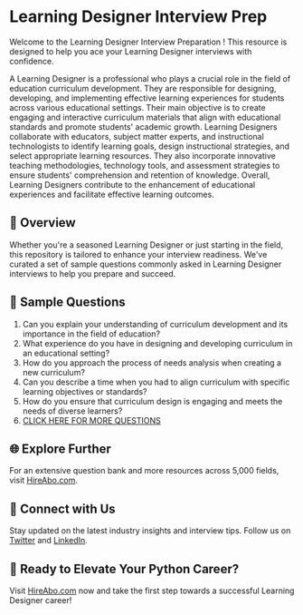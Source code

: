 # Learning Designer Interview Prep

Welcome to the Learning Designer Interview Preparation ! This resource is designed to help you ace your Learning Designer interviews with confidence.

A Learning Designer is a professional who plays a crucial role in the field of education curriculum development. They are responsible for designing, developing, and implementing effective learning experiences for students across various educational settings. Their main objective is to create engaging and interactive curriculum materials that align with educational standards and promote students' academic growth. Learning Designers collaborate with educators, subject matter experts, and instructional technologists to identify learning goals, design instructional strategies, and select appropriate learning resources. They also incorporate innovative teaching methodologies, technology tools, and assessment strategies to ensure students' comprehension and retention of knowledge. Overall, Learning Designers contribute to the enhancement of educational experiences and facilitate effective learning outcomes.

## 🚀 Overview

Whether you're a seasoned Learning Designer or just starting in the field, this repository is tailored to enhance your interview readiness. We've curated a set of sample questions commonly asked in Learning Designer interviews to help you prepare and succeed.

## 📝 Sample Questions

1. Can you explain your understanding of curriculum development and its importance in the field of education?
2. What experience do you have in designing and developing curriculum in an educational setting?
3. How do you approach the process of needs analysis when creating a new curriculum?
4. Can you describe a time when you had to align curriculum with specific learning objectives or standards?
5. How do you ensure that curriculum design is engaging and meets the needs of diverse learners?
6. [CLICK HERE FOR MORE QUESTIONS](https://hireabo.com/job/4_4_8/Learning%20Designer)

## 🌐 Explore Further

For an extensive question bank and more resources across 5,000 fields, visit [HireAbo.com](https://www.hireabo.com).

## 📱 Connect with Us

Stay updated on the latest industry insights and interview tips. Follow us on [Twitter](https://twitter.com/hireabo) and [LinkedIn](https://www.linkedin.com/in/hire-abo-3609972a8/).

## 🚀 Ready to Elevate Your Python Career?

Visit [HireAbo.com](https://www.hireabo.com) now and take the first step towards a successful Learning Designer career!